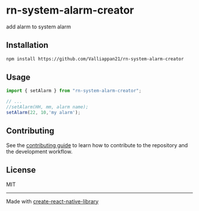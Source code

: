 # rn-system-alarm-creator
add alarm to system alarm
## Installation

```sh
npm install https://github.com/Valliappan21/rn-system-alarm-creator
```

## Usage

```js
import { setAlarm } from "rn-system-alarm-creator";

// ...
//setAlarm(HH, mm, alarm name);
setAlarm(22, 10,'my alarm');
```

## Contributing

See the [contributing guide](CONTRIBUTING.md) to learn how to contribute to the repository and the development workflow.

## License

MIT

---

Made with [create-react-native-library](https://github.com/callstack/react-native-builder-bob)
